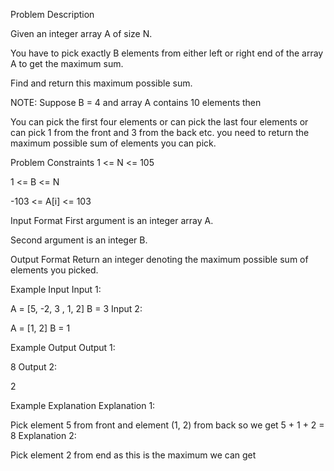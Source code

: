 Problem Description
 
 

Given an integer array A of size N.

You have to pick exactly B elements from either left or right end of the array A to get the maximum sum.

Find and return this maximum possible sum.

NOTE: Suppose B = 4 and array A contains 10 elements then

You can pick the first four elements or can pick the last four elements or can pick 1 from the front and 3 from the back etc. you need to return the maximum possible sum of elements you can pick.


Problem Constraints
1 <= N <= 105

1 <= B <= N

-103 <= A[i] <= 103



Input Format
First argument is an integer array A.

Second argument is an integer B.



Output Format
Return an integer denoting the maximum possible sum of elements you picked.



Example Input
Input 1:

 A = [5, -2, 3 , 1, 2]
 B = 3
Input 2:

 A = [1, 2]
 B = 1


Example Output
Output 1:

 8
Output 2:

 2


Example Explanation
Explanation 1:

 Pick element 5 from front and element (1, 2) from back so we get 5 + 1 + 2 = 8
Explanation 2:

 Pick element 2 from end as this is the maximum we can get